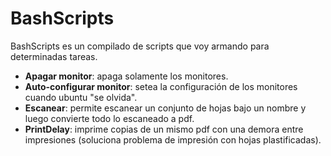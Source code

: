 # BashScripts

BashScripts es un compilado de scripts que voy armando para determinadas tareas.

- **Apagar monitor**: apaga solamente los monitores.
- **Auto-configurar monitor**: setea la configuración de los monitores cuando ubuntu "se olvida".
- **Escanear**: permite escanear un conjunto de hojas bajo un nombre y luego convierte todo lo escaneado a pdf.
- **PrintDelay**: imprime copias de un mismo pdf con una demora entre impresiones (soluciona problema de impresión con hojas plastificadas).


